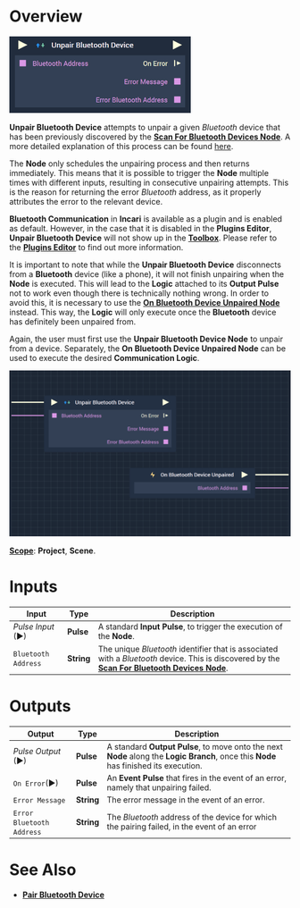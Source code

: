 # Overview

![The Unpair Bluetooth Device Node.](../../../.gitbook/assets/unpairbluetoothdevicenode.png)

**Unpair Bluetooth Device** attempts to unpair a given *Bluetooth* device that has been previously discovered by the [**Scan For Bluetooth Devices Node**](scanforbluetoothdevices.md). A more detailed explanation of this process can be found [here](README.md#bluetooth-guideline).

The **Node** only schedules the unpairing process and then returns immediately. This means that it is possible to trigger the **Node** multiple times with different inputs, resulting in consecutive unpairing attempts. This is the reason for returning the error *Bluetooth* address, as it properly attributes the error to the relevant device. 

**Bluetooth Communication** in **Incari** is available as a plugin and is enabled as default. However, in the case that it is disabled in the **Plugins Editor**, **Unpair Bluetooth Device** will not show up in the [**Toolbox**](../../overview.md). Please refer to the [**Plugins Editor**](../../../modules/plugins/README.md) to find out more information.

It is important to note that while the **Unpair Bluetooth Device** disconnects from a **Bluetooth** device (like a phone), it will not finish unpairing when the **Node** is executed. This will lead to the **Logic** attached to its **Output Pulse** not to work even though there is technically nothing wrong. In order to avoid this, it is necessary to use the [**On Bluetooth Device Unpaired Node**](events/onbluetoothdevicepaired.md) instead. This way, the **Logic** will only execute once the **Bluetooth** device has definitely been unpaired from.

Again, the user must first use the **Unpair Bluetooth Device Node** to unpair from a device. Separately, the **On Bluetooth Device Unpaired Node** can be used to execute the desired **Communication Logic**.

![Pair Bluetooth Device Node and On Bluetooth Device Paired Configuration.](../../../.gitbook/assets/unpairbluetoothonbluetoothdeviceunpairedexample2.png)

[**Scope**](../../overview.md#scopes): **Project**, **Scene**.


# Inputs

|Input|Type|Description|
|---|---|---|
|*Pulse Input* (►)|**Pulse**|A standard **Input Pulse**, to trigger the execution of the **Node**.|
|`Bluetooth Address`|**String**|The unique *Bluetooth* identifier that is associated with a *Bluetooth* device. This is discovered by the [**Scan For Bluetooth Devices Node**](scanforbluetoothdevices.md).|

# Outputs

|Output|Type|Description|
|---|---|---|
|*Pulse Output* (►)|**Pulse**|A standard **Output Pulse**, to move onto the next **Node** along the **Logic Branch**, once this **Node** has finished its execution.|
|`On Error`(►)|**Pulse**|An **Event Pulse** that fires in the event of an error, namely that unpairing failed.|
|`Error Message`|**String**|The error message in the event of an error.|
|`Error Bluetooth Address`|**String**|The *Bluetooth* address of the device for which the pairing failed, in the event of an error|

# See Also

* [**Pair Bluetooth Device**](pairbluetoothdevices.md)

